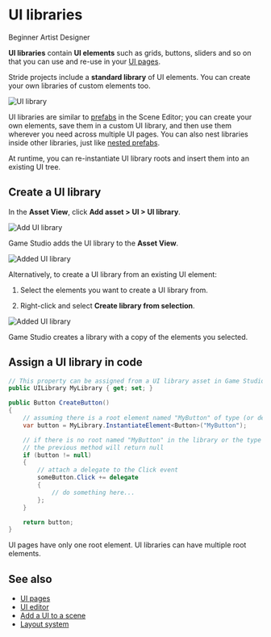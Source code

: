 # UI libraries

<span class="badge text-bg-primary">Beginner</span>
<span class="badge text-bg-success">Artist</span>
<span class="badge text-bg-success">Designer</span>

**UI libraries** contain **UI elements** such as grids, buttons, sliders and so on that you can use and re-use in your [UI pages](UI-pages.md).

Stride projects include a **standard library** of UI elements. You can create your own libraries of custom elements too.

![UI library](media/UI-library.png)

UI libraries are similar to [prefabs](../game-studio/prefabs/index.md) in the Scene Editor; you can create your own elements, save them in a custom UI library, and then use them wherever you need across multiple UI pages. You can also nest libraries inside other libraries, just like [nested prefabs](../game-studio/prefabs/nested-prefabs.md).

At runtime, you can re-instantiate UI library roots and insert them into an existing UI tree.

## Create a UI library

In the **Asset View**, click **Add asset > UI > UI library**.

![Add UI library](media/add-ui-library.png)

Game Studio adds the UI library to the **Asset View**.

![Added UI library](media/added-ui-library.png)

Alternatively, to create a UI library from an existing UI element:

1. Select the elements you want to create a UI library from.

2. Right-click and select **Create library from selection**.

![Added UI library](media/create-library-from-selection.png)

Game Studio creates a library with a copy of the elements you selected.

## Assign a UI library in code

```cs
// This property can be assigned from a UI library asset in Game Studio
public UILibrary MyLibrary { get; set; }

public Button CreateButton()
{
    // assuming there is a root element named "MyButton" of type (or derived from) Button
    var button = MyLibrary.InstantiateElement<Button>("MyButton");

    // if there is no root named "MyButton" in the library or the type does not match,
    // the previous method will return null
    if (button != null)
    {        
        // attach a delegate to the Click event
        someButton.Click += delegate
        {
            // do something here...
        };
    }

    return button;
}
```

UI pages have only one root element. UI libraries can have multiple root elements.

## See also

* [UI pages](ui-pages.md)
* [UI editor](ui-editor.md)
* [Add a UI to a scene](add-a-ui-to-a-scene.md)
* [Layout system](layout-system.md)